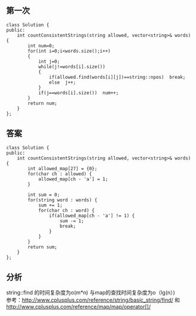 ## 第一次  
```
class Solution {
public:
    int countConsistentStrings(string allowed, vector<string>& words) {
        int num=0;
        for(int i=0;i<words.size();i++)
        {
            int j=0;
            while(j!=words[i].size())
            {
                if(allowed.find(words[i][j])==string::npos)  break;
                else  j++;
            }
            if(j==words[i].size())  num++;
        }
        return num;
    }
};

```
##  答案
```
class Solution {
public:
    int countConsistentStrings(string allowed, vector<string>& words) {
        int allowed_map[27] = {0};
        for(char ch : allowed) {
            allowed_map[ch - 'a'] = 1;
        }

        int sum = 0;
        for(string word : words) {
            sum += 1;
            for(char ch : word) {
                if(allowed_map[ch - 'a'] != 1) {
                    sum -= 1;
                    break;
                }
            }
        }
        return sum;
    }
};
```
## 分析
string::find 的时间复杂度为o(m*n) 与map的查找时间复杂度为o（lg(n）)  
参考：http://www.cplusplus.com/reference/string/basic_string/find/ 和 http://www.cplusplus.com/reference/map/map/operator[]/
